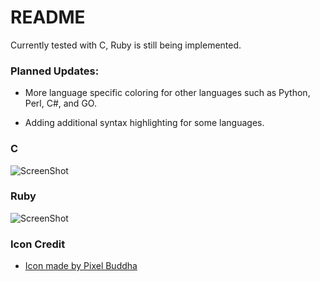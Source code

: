 # README
Currently tested with C, Ruby is still being implemented.

### Planned Updates:
* More language specific coloring for other languages such as
Python, Perl, C#, and GO.

* Adding additional syntax highlighting for some languages.
### C
![ScreenShot](https://morvalyn.github.io/dark-programmer/theme.png)
### Ruby
![ScreenShot](https://morvalyn.github.io/dark-programmer/theme-ruby.png)

### Icon Credit
* [Icon made by Pixel Buddha](http://www.flaticon.com/authors/pixel-buddha) 